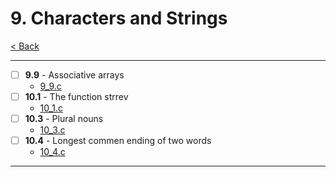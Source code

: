 # 9. Characters and Strings

[< Back](../README.md)

---

- [ ] **9.9** - Associative arrays
  - [9_9.c](./9_9.c)
- [ ] **10.1** - The function strrev
  - [10_1.c](./10_1.c)
- [ ] **10.3** - Plural nouns
  - [10_3.c](./10_3.c)
- [ ] **10.4** - Longest commen ending of two words
  - [10_4.c](./10_4.c)

---
